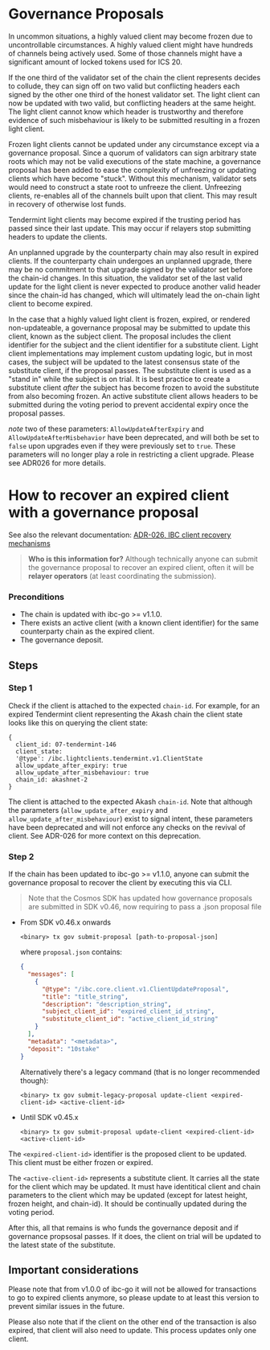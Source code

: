<!--
order: 5
-->

# Governance Proposals

In uncommon situations, a highly valued client may become frozen due to uncontrollable
circumstances. A highly valued client might have hundreds of channels being actively used.
Some of those channels might have a significant amount of locked tokens used for ICS 20.

If the one third of the validator set of the chain the client represents decides to collude,
they can sign off on two valid but conflicting headers each signed by the other one third
of the honest validator set. The light client can now be updated with two valid, but conflicting
headers at the same height. The light client cannot know which header is trustworthy and therefore
evidence of such misbehaviour is likely to be submitted resulting in a frozen light client.

Frozen light clients cannot be updated under any circumstance except via a governance proposal.
Since a quorum of validators can sign arbitrary state roots which may not be valid executions
of the state machine, a governance proposal has been added to ease the complexity of unfreezing
or updating clients which have become "stuck". Without this mechanism, validator sets would need
to construct a state root to unfreeze the client. Unfreezing clients, re-enables all of the channels
built upon that client. This may result in recovery of otherwise lost funds.

Tendermint light clients may become expired if the trusting period has passed since their
last update. This may occur if relayers stop submitting headers to update the clients.

An unplanned upgrade by the counterparty chain may also result in expired clients. If the counterparty
chain undergoes an unplanned upgrade, there may be no commitment to that upgrade signed by the validator
set before the chain-id changes. In this situation, the validator set of the last valid update for the
light client is never expected to produce another valid header since the chain-id has changed, which will
ultimately lead the on-chain light client to become expired.

In the case that a highly valued light client is frozen, expired, or rendered non-updateable, a
governance proposal may be submitted to update this client, known as the subject client. The
proposal includes the client identifier for the subject and the client identifier for a substitute
client. Light client implementations may implement custom updating logic, but in most cases,
the subject will be updated to the latest consensus state of the substitute client, if the proposal passes.
The substitute client is used as a "stand in" while the subject is on trial. It is best practice to create
a substitute client _after_ the subject has become frozen to avoid the substitute from also becoming frozen.
An active substitute client allows headers to be submitted during the voting period to prevent accidental expiry
once the proposal passes.

_note_ two of these parameters: `AllowUpdateAfterExpiry` and `AllowUpdateAfterMisbehavior` have been deprecated, and will both be set to `false` upon upgrades even if they were previously set to `true`. These parameters will no longer play a role in restricting a client upgrade. Please see ADR026 for more details.

# How to recover an expired client with a governance proposal

See also the relevant documentation: [ADR-026, IBC client recovery mechanisms](../architecture/adr-026-ibc-client-recovery-mechanisms.md)

> **Who is this information for?**
> Although technically anyone can submit the governance proposal to recover an expired client, often it will be **relayer operators** (at least coordinating the submission).

### Preconditions

- The chain is updated with ibc-go >= v1.1.0.
- There exists an active client (with a known client identifier) for the same counterparty chain as the expired client.
- The governance deposit.

## Steps

### Step 1

Check if the client is attached to the expected `chain-id`. For example, for an expired Tendermint client representing the Akash chain the client state looks like this on querying the client state:

```
{
  client_id: 07-tendermint-146
  client_state:
  '@type': /ibc.lightclients.tendermint.v1.ClientState
  allow_update_after_expiry: true
  allow_update_after_misbehaviour: true
  chain_id: akashnet-2
}
```

The client is attached to the expected Akash `chain-id`. Note that although the parameters (`allow_update_after_expiry` and `allow_update_after_misbehaviour`) exist to signal intent, these parameters have been deprecated and will not enforce any checks on the revival of client. See ADR-026 for more context on this deprecation.

### Step 2

If the chain has been updated to ibc-go >= v1.1.0, anyone can submit the governance proposal to recover the client by executing this via CLI.

> Note that the Cosmos SDK has updated how governance proposals are submitted in SDK v0.46, now requiring to pass a .json proposal file

- From SDK v0.46.x onwards

  ```
  <binary> tx gov submit-proposal [path-to-proposal-json]
  ```

  where `proposal.json` contains:

  ```json
  {
    "messages": [
      {
        "@type": "/ibc.core.client.v1.ClientUpdateProposal",
        "title": "title_string",
        "description": "description_string",
        "subject_client_id": "expired_client_id_string",
        "substitute_client_id": "active_client_id_string"
      }
    ],
    "metadata": "<metadata>",
    "deposit": "10stake"
  }
  ```

  Alternatively there's a legacy command (that is no longer recommended though):

  ```
  <binary> tx gov submit-legacy-proposal update-client <expired-client-id> <active-client-id>
  ```

- Until SDK v0.45.x
  ```
  <binary> tx gov submit-proposal update-client <expired-client-id> <active-client-id>
  ```

The `<expired-client-id>` identifier is the proposed client to be updated. This client must be either frozen or expired.

The `<active-client-id>` represents a substitute client. It carries all the state for the client which may be updated. It must have identitical client and chain parameters to the client which may be updated (except for latest height, frozen height, and chain-id). It should be continually updated during the voting period.

After this, all that remains is who funds the governance deposit and if governance propsosal passes. If it does, the client on trial will be updated to the latest state of the substitute.

## Important considerations

Please note that from v1.0.0 of ibc-go it will not be allowed for transactions to go to expired clients anymore, so please update to at least this version to prevent similar issues in the future.

Please also note that if the client on the other end of the transaction is also expired, that client will also need to update. This process updates only one client.
